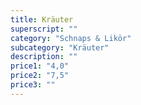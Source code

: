 ```yaml
---
title: Kräuter
superscript: ""
category: "Schnaps & Likör"
subcategory: "Kräuter"
description: ""
price1: "4,0"
price2: "7,5"
price3: ""
---
```

